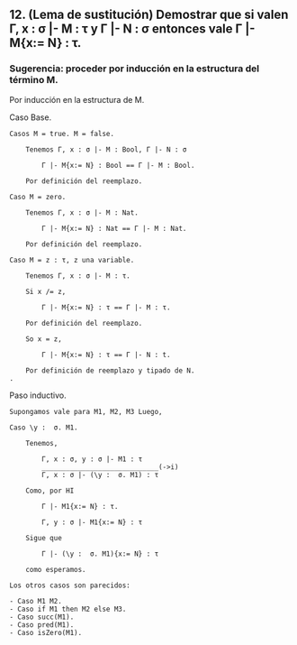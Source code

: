 ## 12. (Lema de sustitución) Demostrar que si valen Γ, x : σ |- M : τ y Γ |- N : σ entonces vale Γ |- M{x:= N} : τ.

### Sugerencia: proceder por inducción en la estructura del término M.

Por inducción en la estructura de M.

Caso Base.

    Casos M = true. M = false.

        Tenemos Γ, x : σ |- M : Bool, Γ |- N : σ

            Γ |- M{x:= N} : Bool == Γ |- M : Bool.

        Por definición del reemplazo.

    Caso M = zero.

        Tenemos Γ, x : σ |- M : Nat.

            Γ |- M{x:= N} : Nat == Γ |- M : Nat.

        Por definición del reemplazo.

    Caso M = z : τ, z una variable.

        Tenemos Γ, x : σ |- M : τ.

        Si x /= z,
        
            Γ |- M{x:= N} : τ == Γ |- M : τ.

        Por definición del reemplazo.

        So x = z,

            Γ |- M{x:= N} : τ == Γ |- N : t.

        Por definición de reemplazo y tipado de N.
    .

Paso inductivo.

    Supongamos vale para M1, M2, M3 Luego,

    Caso \y :  σ. M1.

        Tenemos,

            Γ, x : σ, y : σ |- M1 : τ        
            _____________________________(->i)
            Γ, x : σ |- (\y :  σ. M1) : τ

        Como, por HI 

            Γ |- M1{x:= N} : τ.

            Γ, y : σ |- M1{x:= N} : τ
        
        Sigue que

            Γ |- (\y :  σ. M1){x:= N} : τ

        como esperamos.

    Los otros casos son parecidos:

    - Caso M1 M2.
    - Caso if M1 then M2 else M3.
    - Caso succ(M1).
    - Caso pred(M1).
    - Caso isZero(M1).
